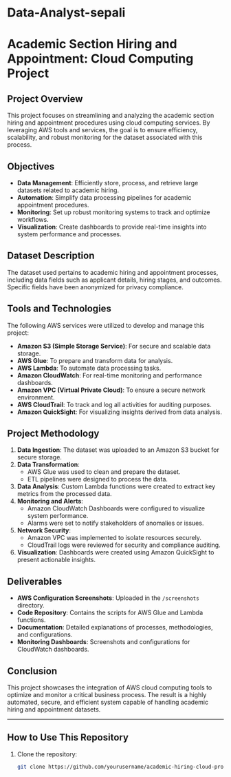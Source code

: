 # Data-Analyst-sepali
# Academic Section Hiring and Appointment: Cloud Computing Project

## Project Overview
This project focuses on streamlining and analyzing the academic section hiring and appointment procedures using cloud computing services. By leveraging AWS tools and services, the goal is to ensure efficiency, scalability, and robust monitoring for the dataset associated with this process.

## Objectives
- **Data Management**: Efficiently store, process, and retrieve large datasets related to academic hiring.
- **Automation**: Simplify data processing pipelines for academic appointment procedures.
- **Monitoring**: Set up robust monitoring systems to track and optimize workflows.
- **Visualization**: Create dashboards to provide real-time insights into system performance and processes.

## Dataset Description
The dataset used pertains to academic hiring and appointment processes, including data fields such as applicant details, hiring stages, and outcomes. Specific fields have been anonymized for privacy compliance.

## Tools and Technologies
The following AWS services were utilized to develop and manage this project:
- **Amazon S3 (Simple Storage Service)**: For secure and scalable data storage.
- **AWS Glue**: To prepare and transform data for analysis.
- **AWS Lambda**: To automate data processing tasks.
- **Amazon CloudWatch**: For real-time monitoring and performance dashboards.
- **Amazon VPC (Virtual Private Cloud)**: To ensure a secure network environment.
- **AWS CloudTrail**: To track and log all activities for auditing purposes.
- **Amazon QuickSight**: For visualizing insights derived from data analysis.

## Project Methodology
1. **Data Ingestion**: The dataset was uploaded to an Amazon S3 bucket for secure storage.
2. **Data Transformation**:
   - AWS Glue was used to clean and prepare the dataset.
   - ETL pipelines were designed to process the data.
3. **Data Analysis**: Custom Lambda functions were created to extract key metrics from the processed data.
4. **Monitoring and Alerts**:
   - Amazon CloudWatch Dashboards were configured to visualize system performance.
   - Alarms were set to notify stakeholders of anomalies or issues.
5. **Network Security**:
   - Amazon VPC was implemented to isolate resources securely.
   - CloudTrail logs were reviewed for security and compliance auditing.
6. **Visualization**: Dashboards were created using Amazon QuickSight to present actionable insights.

## Deliverables
- **AWS Configuration Screenshots**: Uploaded in the `/screenshots` directory.
- **Code Repository**: Contains the scripts for AWS Glue and Lambda functions.
- **Documentation**: Detailed explanations of processes, methodologies, and configurations.
- **Monitoring Dashboards**: Screenshots and configurations for CloudWatch dashboards.

## Conclusion
This project showcases the integration of AWS cloud computing tools to optimize and monitor a critical business process. The result is a highly automated, secure, and efficient system capable of handling academic hiring and appointment datasets.

---

## How to Use This Repository
1. Clone the repository:
   ```bash
   git clone https://github.com/yourusername/academic-hiring-cloud-project.git
